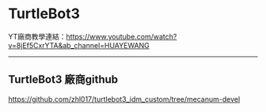 # TurtleBot3

YT廠商教學連結：https://www.youtube.com/watch?v=8jEf5CxrYTA&ab_channel=HUAYEWANG

---

## TurtleBot3 廠商github

https://github.com/zhl017/turtlebot3_idm_custom/tree/mecanum-devel
